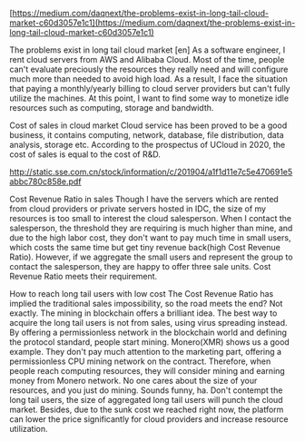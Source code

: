 [https://medium.com/daqnext/the-problems-exist-in-long-tail-cloud-market-c60d3057e1c1](https://medium.com/daqnext/the-problems-exist-in-long-tail-cloud-market-c60d3057e1c1)



The problems exist in long tail cloud market
[en]
As a software engineer, I rent cloud servers from AWS and Alibaba Cloud. Most of the time, people can't evaluate preciously the resources they really need and will configure much more than needed to avoid high load. As a result, I face the situation that paying a monthly/yearly billing to cloud server providers but can't fully utilize the machines. At this point, I want to find some way to monetize idle resources such as computing, storage and bandwidth.

Cost of sales in cloud market
Cloud service has been proved to be a good business, it contains computing, network, database, file distribution, data analysis, storage etc. According to the prospectus of UCloud in 2020, the cost of sales is equal to the cost of R&D.

http://static.sse.com.cn/stock/information/c/201904/a1f1d11e7c5e470691e5abbc780c858e.pdf

Cost Revenue Ratio in sales
Though I have the servers which are rented from cloud providers or private servers hosted in IDC, the size of my resources is too small to interest the cloud salesperson.
When I contact the salesperson, the threshold they are requiring is much higher than mine, and due to the high labor cost, they don't want to pay much time in small users, which costs the same time but get tiny revenue back(high Cost Revenue Ratio).
However, if we aggregate the small users and represent the group to contact the salesperson, they are happy to offer three sale units. Cost Revenue Ratio meets their requirement.

How to reach long tail users with low cost
The Cost Revenue Ratio has implied the traditional sales impossibility, so the road meets the end? Not exactly. The mining in blockchain offers a brilliant idea.
The best way to acquire the long tail users is not from sales, using virus spreading instead. By offering a permissionless network in the blockchain world and defining the protocol standard, people start mining.
Monero(XMR) shows us a good example. They don't pay much attention to the marketing part, offering a permissionless CPU mining network on the contract. Therefore, when people reach computing resources, they will consider mining and earning money from Monero network. No one cares about the size of your resources, and you just do mining. Sounds funny, ha.
Don't contempt the long tail users, the size of aggregated long tail users will punch the cloud market. Besides, due to the sunk cost we reached right now, the platform can lower the price significantly for cloud providers and increase resource utilization.
